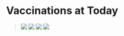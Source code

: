 # Vaccinations at Today
> [ ![](https://corcc.github.io/corcc/badge/vaccination/counter/today/dataTime.svg)](https://raw.githubusercontent.com/corcc/corcc/use-recursive-save/badge/vaccination/counter/today/dataTime.svg)
> [ ![](https://corcc.github.io/corcc/badge/vaccination/counter/today/firstCnt.svg)](https://raw.githubusercontent.com/corcc/corcc/use-recursive-save/badge/vaccination/counter/today/firstCnt.svg)
> [ ![](https://corcc.github.io/corcc/badge/vaccination/counter/today/secondCnt.svg)](https://raw.githubusercontent.com/corcc/corcc/use-recursive-save/badge/vaccination/counter/today/secondCnt.svg)
> [ ![](https://corcc.github.io/corcc/badge/vaccination/counter/today/thirdCnt.svg)](https://raw.githubusercontent.com/corcc/corcc/use-recursive-save/badge/vaccination/counter/today/thirdCnt.svg)